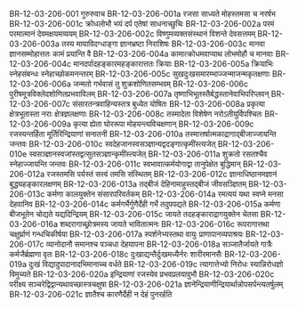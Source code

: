 BR-12-03-206-001  	गुरुरुवाच
BR-12-03-206-001a	रजसा साध्यते मोहस्तमसा च नरर्षभ
BR-12-03-206-001c	क्रोधलोभौ भयं दर्प एतेषां साधनाच्छुचिः
BR-12-03-206-002a	परमं परमात्मानं देवमक्षयमव्ययम्
BR-12-03-206-002c	विष्णुमव्यक्तसंस्थानं विशन्ते देवसत्तमम्
BR-12-03-206-003a	तस्य मायाविदग्धाङ्गा ज्ञानभ्रष्टा निराशिषः
BR-12-03-206-003c	मानवा ज्ञानसम्मोहात्ततः कामं प्रयान्ति वै
BR-12-03-206-004a	कामात्क्रोधमवाप्याथ लोभमोहौ च मानवाः
BR-12-03-206-004c	मानदर्पादहङ्कारमहङ्कारात्ततः क्रियाः
BR-12-03-206-005a	क्रियाभिः स्नेहसंबन्धः स्नेहाच्छोकमनन्तरम्
BR-12-03-206-005c	सुखदुःखसमारम्भाज्जन्माजन्मकृतक्षणाः
BR-12-03-206-006a	जन्मतो गर्भवासं तु शुक्रशोणितसम्भवम्
BR-12-03-206-006c	पुरीषमूत्रविक्लेदशोणितप्रभवाविलम्
BR-12-03-206-007a	तृष्णाभिभूतस्तैर्बद्धस्तानेवाभिपरिप्लवन्
BR-12-03-206-007c	संसारतन्त्रवाहिन्यस्तत्र बुध्येत योषितः
BR-12-03-206-008a	प्रकृत्या क्षेत्रभूतास्ता नराः क्षेत्रज्ञलक्षणाः
BR-12-03-206-008c	तस्मादेता विशेषेण नरोऽतीयुर्विपश्चितः
BR-12-03-206-009a	कृत्या ह्येता घोररूपा मोहयन्त्यविचक्षणान्
BR-12-03-206-009c	रजस्यन्तर्हिता मूर्तिरिन्द्रियाणां सनातनी
BR-12-03-206-010a	तस्मात्तर्षात्मकाद्रागाद्बीजाज्जायन्ति जन्तवः
BR-12-03-206-010c	स्वदेहजानस्वसञ्ज्ञान्यद्वदङ्गात्कृमींस्त्यजेत्
BR-12-03-206-010e	स्वसञ्ज्ञानस्वजांस्तद्वत्सुतसञ्ज्ञान्कृमींस्त्यजेत्
BR-12-03-206-011a	शुक्रतो रसतश्चैव स्नेहाज्जायन्ति जन्तवः
BR-12-03-206-011c	स्वभावात्कर्मयोगाद्वा तानुपेक्षेत बुद्धिमान्
BR-12-03-206-012a	रजस्तमसि पर्यस्तं सत्त्वं तमसि संस्थितम्
BR-12-03-206-012c	ज्ञानाधिष्ठानमज्ञानं बुद्ध्यहङ्कारलक्षणम्
BR-12-03-206-013a	तद्बीजं देहिनामाहुस्तद्बीजं जीवसञ्ज्ञितम्
BR-12-03-206-013c	कर्मणा कालयुक्तेन संसारपरिवर्तकम्
BR-12-03-206-014a	रमत्ययं यथा स्वप्ने मनसा देहवानिव
BR-12-03-206-014c	कर्मगर्भैर्गुणैर्देही गर्भे तदुपपद्यते
BR-12-03-206-015a	कर्मणा बीजभूतेन चोद्यते यद्यदिन्द्रियम्
BR-12-03-206-015c	जायते तदहङ्काराद्रागयुक्तेन चेतसा
BR-12-03-206-016a	शब्दरागाच्छ्रोत्रमस्य जायते भावितात्मनः
BR-12-03-206-016c	रूपरागात्तथा चक्षुर्घ्राणं गन्धचिकीर्षया
BR-12-03-206-017a	स्पर्शनेभ्यस्तथा वायुः प्राणापानव्यपाश्रयः
BR-12-03-206-017c	व्यानोदानौ समानश्च पञ्चधा देहयापना
BR-12-03-206-018a	सञ्जातैर्जायते गात्रैः कर्मजैर्ब्रह्मणा वृतः
BR-12-03-206-018c	दुःखाद्यन्तैर्दुःखमध्यैर्नरः शारीरमानसैः
BR-12-03-206-019a	दुःखं विद्यादुपादानादभिमानाच्च वर्धते
BR-12-03-206-019c	त्यागात्तेभ्यो निरोधः स्यान्निरोधज्ञो विमुच्यते
BR-12-03-206-020a	इन्द्रियाणां रजस्येव प्रभवप्रलयावुभौ
BR-12-03-206-020c	परीक्ष्य सञ्चरेद्विद्वान्यथावच्छास्त्रचक्षुषा
BR-12-03-206-021a	ज्ञानेन्द्रियाणीन्द्रियार्थान्नोपसर्पन्त्यतर्षुलम्
BR-12-03-206-021c	ज्ञातैश्च कारणैर्देही न देहं पुनरर्हति

